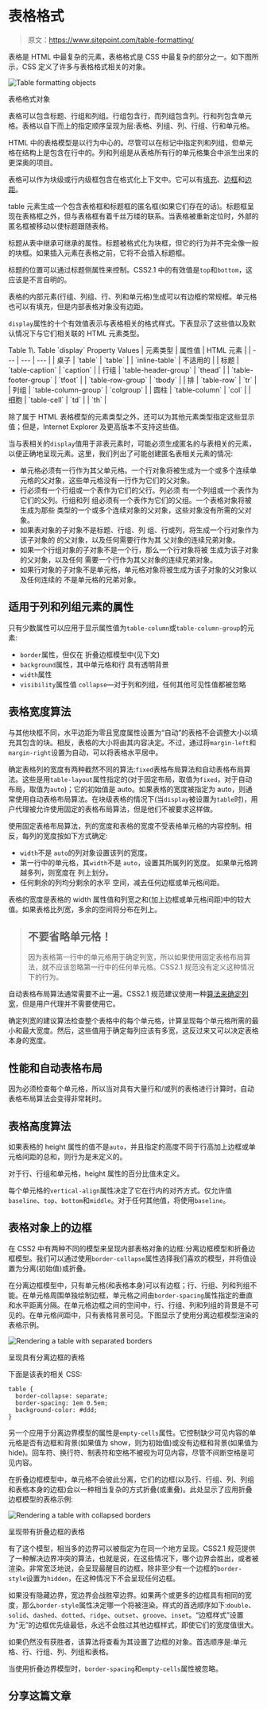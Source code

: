 # 表格格式

> 原文：<https://www.sitepoint.com/table-formatting/>

表格是 HTML 中最复杂的元素，表格格式是 CSS 中最复杂的部分之一。如下图所示，CSS 定义了许多与表格格式相关的对象。

![Table formatting objects](img/c0a73a99085b2b6a7c10a5e7883850f7.png)

表格格式对象

表格可以包含标题、行组和列组。行组包含行，而列组包含列。行和列包含单元格。表格以自下而上的指定顺序呈现为层:表格、列组、列、行组、行和单元格。

HTML 中的表格模型是以行为中心的。尽管可以在标记中指定列和列组，但单元格在结构上是包含在行中的。列和列组是从表格所有行的单元格集合中派生出来的更深奥的项目。

表格可以作为块级或行内级框包含在格式化上下文中。它可以有[填充](https://reference.sitepoint.com/css/paddinglayout)、[边框](https://reference.sitepoint.com/css/bordersoutlines)和[边距](https://reference.sitepoint.com/css/margins)。

table 元素生成一个包含表格框和标题框的匿名框(如果它们存在的话)。标题框呈现在表格框之外，但与表格框有着千丝万缕的联系。当表格被重新定位时，外部的匿名框被移动以使标题跟随表格。

标题从表中继承可继承的属性。标题被格式化为块框，但它的行为并不完全像一般的块框。如果插入元素在表格之前，它将不会插入标题框。

标题的位置可以通过标题侧属性来控制。CSS2.1 中的有效值是`top`和`bottom`，这应该是不言自明的。

表格的内部元素(行组、列组、行、列和单元格)生成可以有边框的常规框。单元格也可以有填充，但是内部表格对象没有边距。

`display`属性的十个有效值表示与表格相关的格式样式。下表显示了这些值以及默认情况下与它们相关联的 HTML 元素类型。

<caption>Table 1\. Table `display` Property Values</caption>
| 元素类型 | 属性值 | HTML 元素 |
| --- | --- | --- |
| 桌子 | `table` | `table` |
| `inline-table` | 不适用的 |
| 标题 | `table-caption` | `caption` |
| 行组 | `table-header-group` | `thead` |
| `table-footer-group` | `tfoot` |
| `table-row-group` | `tbody` |
| 排 | `table-row` | `tr` |
| 列组 | `table-column-group` | `colgroup` |
| 圆柱 | `table-column` | `col` |
| 细胞 | `table-cell` | `td` |
| `th` |

除了属于 HTML 表格模型的元素类型之外，还可以为其他元素类型指定这些显示值；但是，Internet Explorer 及更高版本不支持这些值。

当与表相关的`display`值用于非表元素时，可能必须生成匿名的与表相关的元素，以便正确地呈现元素。这里，我们列出了可能创建匿名表相关元素的情况:

*   单元格必须有一行作为其父单元格。一个行对象将被生成为一个或多个连续单元格的父对象，这些单元格没有一行作为它们的父对象。
*   行必须有一个行组或一个表作为它们的父行。列必须
    有一个列组或一个表作为它们的父列。行组和列
    组必须有一个表作为它们的父组。一个表格对象将被
    生成为那些
    类型的一个或多个连续对象的父对象，这些对象没有所需的父对象。
*   如果表对象的子对象不是标题、行组、列
    组、行或列，将生成一个行对象作为该子对象的
    的父对象，以及任何需要行作为其
    父对象的连续兄弟对象。
*   如果一个行组对象的子对象不是一个行，那么一个行对象将被
    生成为该子对象的父对象，以及任何
    需要一个行作为其父对象的连续兄弟对象。
*   如果行对象的子对象不是单元格，单元格对象将被生成为该子对象的父对象以及任何连续的
    不是单元格的兄弟对象。

## 适用于列和列组元素的属性

只有少数属性可以应用于显示属性值为`table-column`或`table-column-group`的元素:

*   `border`属性，但仅在
    折叠边框模型中(见下文)
*   `background`属性，其中单元格和行
    具有透明背景
*   `width`属性
*   `visibility`属性值
    `collapse`—对于列和列组，任何其他可见性值都被忽略

## 表格宽度算法

与其他块框不同，水平边距为零且宽度属性设置为“自动”的表格不会调整大小以填充其包含的块。相反，表格的大小将由其内容决定。不过，通过将`margin-left`和`margin-right`设置为自动，可以将表格水平居中。

确定表格列的宽度有两种截然不同的算法:`fixed`表格布局算法和自动表格布局算法。这些是用`table-layout`属性指定的(对于固定布局，取值为`fixed`，对于自动布局，取值为`auto`)；它的初始值是 auto。如果表格的宽度被指定为 auto，则通常使用自动表格布局算法。在块级表格的情况下(当`display`被设置为`table`时)，用户代理被允许使用固定的表格布局算法，但是他们不被要求这样做。

使用固定表格布局算法，列的宽度和表格的宽度不受表格单元格的内容控制。相反，每列的宽度按如下方式确定:

*   `width`不是
    `auto`的列对象设置该列的宽度。
*   第一行中的单元格，其`width`不是
    `auto`，设置其所属列的宽度。
    如果单元格跨越多列，则宽度在
    列上划分。
*   任何剩余的列均分剩余的水平
    空间，减去任何边框或单元格间距。

表格的宽度是表格的 width 属性值和列宽之和(加上边框或单元格间距)中的较大值。如果表格比列宽，多余的空间将分布在列上。

> ## 不要省略单元格！
> 
> 因为表格第一行中的单元格用于确定列宽，所以如果使用固定表格布局算法，就不应该忽略第一行中的任何单元格。CSS2.1 规范没有定义这种情况下的行为。

自动表格布局算法通常需要不止一遍。CSS2.1 规范建议使用一种[算法来确定列宽](https://www.w3.org/TR/CSS21/tables.html#auto-table-layout)，但是用户代理并不需要使用它。

确定列宽的建议算法检查整个表格中的每个单元格，计算呈现每个单元格所需的最小和最大宽度。然后，这些值用于确定每列应该有多宽，这反过来又可以决定表格本身的宽度。

## 性能和自动表格布局

因为必须检查每个单元格，所以当对具有大量行和/或列的表格进行计算时，自动表格布局算法会变得非常耗时。

## 表格高度算法

如果表格的 height 属性的值不是`auto`，并且指定的高度不同于行高加上边框或单元格间距的总和，则行为是未定义的。

对于行、行组和单元格，height 属性的百分比值未定义。

每个单元格的`vertical-align`属性决定了它在行内的对齐方式。仅允许值`baseline`、`top`、`bottom`和`middle`。对于任何其他值，将使用`baseline`。

## 表格对象上的边框

在 CSS2 中有两种不同的模型来呈现内部表格对象的边框:分离边框模型和折叠边框模型。我们可以通过使用`border-collapse`属性选择我们喜欢的模型，并将值设置为分离(初始值)或折叠。

在分离边框模型中，只有单元格(和表格本身)可以有边框；行、行组、列和列组不能。在单元格周围单独绘制边框，单元格之间由`border-spacing`属性指定的垂直和水平距离分隔。在单元格边框之间的空间中，行、行组、列和列组的背景是不可见的。在单元格间距中，只有表格背景可见。下图显示了使用分离边框模型渲染的表格示例。

![Rendering a table with separated borders](img/d737725e2d5e7cf8c1fa6d8e224835b4.png)

呈现具有分离边框的表格

下面是该表的相关 CSS:

```
table {
  border-collapse: separate;
  border-spacing: 1em 0.5em;
  background-color: #ddd;
}
```

另一个应用于分离边界模型的属性是`empty-cells`属性。它控制缺少可见内容的单元格是否有边框和背景(如果值为 show，则为初始值)或没有边框和背景(如果值为 hide)。回车符、换行符、制表符和空格不被视为可见内容，尽管不间断空格是可见内容。

在折叠边框模型中，单元格不会彼此分离，它们的边框(以及行、行组、列、列组和表格本身的边框)会以一种相当复杂的方式折叠(或重叠)。此处显示了应用折叠边框模型的表格示例:

![Rendering a table with collapsed borders](img/bf23fd87015f1aabe11d13dd9fee5ddc.png)

呈现带有折叠边框的表格

有了这个模型，相当多的边界可以被指定为在同一个地方呈现。CSS2.1 规范提供了一种解决边界冲突的算法，也就是说，在这些情况下，哪个边界会胜出，或者被渲染。非常宽泛地说，会呈现最醒目的边框，除非至少有一个边框的`border-style`设置为`hidden`，在这种情况下不会呈现任何边框。

如果没有隐藏边界，宽边界会战胜窄边界。如果两个或更多的边框具有相同的宽度，那么`border-style`属性决定哪一个将被渲染。样式的首选顺序如下:`double`、`solid`、`dashed`、`dotted`、`ridge`、`outset`、`groove`、`inset`。“边框样式”设置为“无”的边框优先级最低，永远不会胜过其他边框样式，即使它们的宽度值很大。

如果仍然没有获胜者，该算法将查看为其设置了边框的对象。首选顺序是:单元格、行、行组、列、列组和表格。

当使用折叠边界模型时，`border-spacing`和`empty-cells`属性被忽略。

## 分享这篇文章